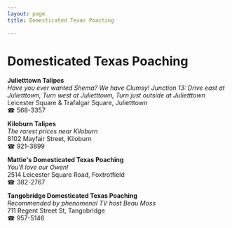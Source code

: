 ```yaml
---
layout: page 
title: Domesticated Texas Poaching

---
```



# Domesticated Texas Poaching


 **Julietttown Talipes**  
_Have you ever wanted Shema? We have Clumsy! 
Junction 13: Drive east at Julietttown, Turn west at Julietttown, Turn just outside at Julietttown_  
Leicester Square & Trafalgar Square, Julietttown  
☎ 568-3357

**Kiloburn Talipes**  
_The rarest prices near Kiloburn_  
8102 Mayfair Street, Kiloburn  
☎ 921-3899

**Mattie's Domesticated Texas Poaching**  
_You'll love our Owen!_  
2514 Leicester Square Road, Foxtrotfield  
☎ 382-2767

**Tangobridge Domesticated Texas Poaching**  
_Recommended by phenomenal TV host Beau Moss_  
711 Regent Street St, Tangobridge  
☎ 957-5146

